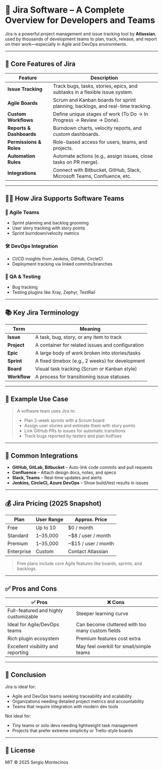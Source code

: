 
# 🧰 Jira Software – A Complete Overview for Developers and Teams

Jira is a powerful project management and issue tracking tool by **Atlassian**, used by thousands of development teams to plan, track, release, and report on their work—especially in Agile and DevOps environments.

---

## 🎯 Core Features of Jira

| Feature | Description |
|--------|-------------|
| **Issue Tracking** | Track bugs, tasks, stories, epics, and subtasks in a flexible issue system. |
| **Agile Boards** | Scrum and Kanban boards for sprint planning, backlogs, and real-time tracking. |
| **Custom Workflows** | Define unique stages of work (To Do → In Progress → Review → Done). |
| **Reports & Dashboards** | Burndown charts, velocity reports, and custom dashboards. |
| **Permissions & Roles** | Role-based access for users, teams, and projects. |
| **Automation Rules** | Automate actions (e.g., assign issues, close tasks on PR merge). |
| **Integrations** | Connect with Bitbucket, GitHub, Slack, Microsoft Teams, Confluence, etc. |

---

## 🧑‍💻 How Jira Supports Software Teams

### 🚀 Agile Teams
- Sprint planning and backlog grooming
- User story tracking with story points
- Sprint burndown/velocity metrics

### 🛠 DevOps Integration
- CI/CD insights from Jenkins, GitHub, CircleCI
- Deployment tracking via linked commits/branches

### 🧪 QA & Testing
- Bug tracking
- Testing plugins like Xray, Zephyr, TestRail

---

## 📚 Key Jira Terminology

| Term        | Meaning |
|-------------|---------|
| **Issue**   | A task, bug, story, or any item to track |
| **Project** | A container for related issues and configuration |
| **Epic**    | A large body of work broken into stories/tasks |
| **Sprint**  | A fixed timebox (e.g., 2 weeks) for development |
| **Board**   | Visual task tracking (Scrum or Kanban style) |
| **Workflow**| A process for transitioning issue statuses |

---

## 🧪 Example Use Case

> A software team uses Jira to:
> - Plan 2-week sprints with a Scrum board
> - Assign user stories and estimate them with story points
> - Link GitHub PRs to issues for automatic transitions
> - Track bugs reported by testers and plan hotfixes

---

## 🔌 Common Integrations

- **GitHub, GitLab, Bitbucket** – Auto-link code commits and pull requests
- **Confluence** – Attach design docs, notes, and specs
- **Slack, Teams** – Real-time updates and alerts
- **Jenkins, CircleCI, Azure DevOps** – Show build/test results in issues

---

## 💰 Jira Pricing (2025 Snapshot)

| Plan        | User Range   | Approx. Price         |
|-------------|--------------|------------------------|
| Free        | Up to 10     | $0 / month             |
| Standard    | 1–35,000     | ~$8 / user / month     |
| Premium     | 1–35,000     | ~$15 / user / month    |
| Enterprise  | Custom       | Contact Atlassian      |

> Free plans include core Agile features like boards, sprints, and backlogs.

---

## ✅ Pros and Cons

| ✅ Pros                                       | ❌ Cons                                           |
|----------------------------------------------|--------------------------------------------------|
| Full-featured and highly customizable         | Steeper learning curve                           |
| Ideal for Agile/DevOps teams                  | Can become cluttered with too many custom fields |
| Rich plugin ecosystem                         | Premium features cost extra                      |
| Excellent visibility and reporting            | May feel overkill for small/simple teams         |

---

## 📌 Conclusion

Jira is ideal for:
- Agile and DevOps teams seeking traceability and scalability
- Organizations needing detailed project metrics and accountability
- Teams that require integration with modern dev tools

Not ideal for:
- Tiny teams or solo devs needing lightweight task management
- Projects that prefer extreme simplicity or Trello-style boards

---

## 📜 License

MIT © 2025 Sergio Montecinos

